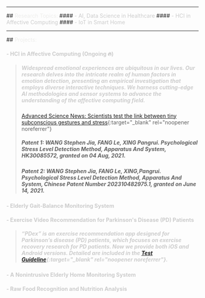 <hr>
## <a id="rt"></a><span style="color: #ededeb;">Research Topics: </span>
#### <span style="color: #cccccc;"> - AI, Data Science in Healthcare </span>
#### <span style="color: #cccccc;"> - HCI in Affective Computing </span>
#### <span style="color: #cccccc;"> - IoT in Smart Home </span>

<hr>
## <a id="pro"></a><span style="color: #ededeb;">Projects: </span>

####  <span style="color: #cccccc;"> - HCI in Affective Computing (Ongoing :fire:)</span>
> ##### <span style="color: #cccccc;"> Widespread emotional experiences are ubiquitous in our lives. Our research delves into the intricate realm of human factors in emotion detection, presenting an empirical investigation that employs diverse interactive techniques. We harness cutting-edge AI methodologies and sensor systems to advance the understanding of the affective computing field.</span> 
> [Advanced Science News: Scientists test the link between tiny subconscious gestures and stress](https://www.advancedsciencenews.com/scientists-test-the-link-between-tiny-subconscious-gestures-and-stress/){:target="_blank" rel="noopener noreferrer"}
> ##### Patent 1: WANG Stephen Jia, FANG Le, XING Pangrui. Psychological Stress Level Detection Method, Apparatus And System, HK30085572, granted on 04 Aug, 2021.
> ##### Patent 2: WANG Stephen Jia, FANG Le, XING,Pangrui. Psychological Stress Level Detection Method, Apparatus And System, Chinese Patent Number 202310482975.1, granted on June 14, 2021.

#### <span style="color: #cccccc;"> - Elderly Gait-Balance Monitoring System</span>

#### <span style="color: #cccccc;"> - Exercise Video Recommendation for Parkinson's Disease (PD) Patients</span>
> ##### <span style="color: #cccccc;"> “PDex” is an exercise recommendation app designed for Parkinson’s disease (PD) patients, which focuses on exercise recovery research for PD patients. Now we provide both iOS and Android versions. Detailed are included in the [Test Guideline](https://connecthkuhk-my.sharepoint.com/:w:/g/personal/lefang_connect_hku_hk/EcIWJqdl_FFIljRFZZDafyEBHTxkRg58_-Tz8TIkZtVrSw?rtime=vVCBMXGR20g){:target="_blank" rel="noopener noreferrer"}.</span> 

#### <span style="color: #cccccc;"> - A Nonintrusive Elderly Home Monitoring System</span>
#### <span style="color: #cccccc;"> - Raw Food Recognition and Nutrition Analysis</span>

<!--<iframe src="https://drive.google.com/file/d/1GxOvgnyPZg31IDn25UBranWkCGjlOheK/preview" allow="encrypted-media" allowfullscreen="true"></iframe> -->
